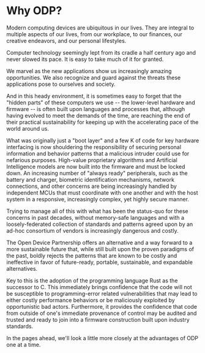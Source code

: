 # Why ODP?

Modern computing devices are ubiquitous in our lives.  They are integral to multiple aspects of our lives, from our workplace, to our finances, our creative endeavors, and our personal lifestyles.

Computer technology seemingly lept from its cradle a half century ago and never slowed its pace. It is easy to take much of it for granted.

We marvel as the new applications show us increasingly amazing opportunities.  We also recognize and guard against the threats these applications pose to ourselves and society.  

And in this heady environment, it is sometimes easy to forget that the "hidden parts" of these computers we use -- the lower-level hardware and firmware -- is often built upon languages and processes that, although having evolved to meet the demands of the time, are reaching the end of their practical sustainability for keeping up with the accelerating pace of the world around us.

What was originally just a "boot layer" and a few K of code for key hardware interfacing is now shouldering the responsibility of securing personal information and behavior patterns that a malicious intruder could use for nefarious purposes.  High-value proprietary algorithms and Artificial Intelligence models are now built into the firmware and must be locked down. An increasing number of "always ready" peripherals, such as the battery and charger, biometric identification mechanisms, network connections, and other concerns are being increasingly handled by independent MCUs that must coordinate with one another and with the host system in a responsive, increasingly complex, yet highly secure manner.

Trying to manage all of this with what has been the status-quo for these concerns in past decades, without memory-safe languages and with a loosely-federated collection of standards and patterns agreed upon by an ad-hoc consortium of vendors is increasingly dangerous and costly.

The Open Device Partnership offers an alternative and a way forward to a more sustainable future that, while still built upon the proven paradigms of the past, boldly rejects the patterns that are known to be costly and ineffective in favor of future-ready, portable, sustainable, and expandable alternatives.

Key to this is the adoption of the programming language Rust as the successor to C. This immediately brings confidence that the code will not be susceptible to programming-error related vulnerabilities that may lead to either costly performance behaviors or be maliciously exploited by opportunistic bad actors. Furthermore, it provides the confidence that code from outside of one's immediate provenance of control may be audited and trusted and ready to join into a firmware construction built upon industry standards.

In the pages ahead, we'll look a little more closely at the advantages of ODP one at a time.




